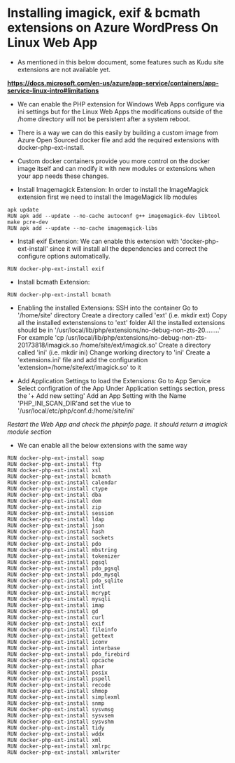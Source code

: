 Installing imagick, exif & bcmath extensions on Azure WordPress On Linux Web App
===

* As mentioned in this below document, some features such as Kudu site extensions are not available yet.

**https://docs.microsoft.com/en-us/azure/app-service/containers/app-service-linux-intro#limitations**

* We can enable the PHP extension for Windows Web Apps configure via ini settings but for the Linux Web Apps the modifications outside of the /home directory will not be persistent after a system reboot.

* There is a way we can do this easily by building a custom image from Azure Open Sourced docker file and add the required extensions with docker-php-ext-install.

* Custom docker containers provide you more control on the docker image itself and can modify it with new modules or extensions when your app needs these changes. 

* Install Imagemagick Extension:
In order to install the ImageMagick extension first we need to install the ImageMagick lib modules

```
apk update
RUN apk add --update --no-cache autoconf g++ imagemagick-dev libtool make pcre-dev
RUN apk add --update --no-cache imagemagick-libs
```
* Install exif Extension:
We can enable this extension with 'docker-php-ext-install' since it will install all the dependencies and correct the configure options automatically. 
```
RUN docker-php-ext-install exif
```
* Install bcmath Extension:
```
RUN docker-php-ext-install bcmath
```

* Enabling the installed Extensions:
SSH into the container
Go to '/home/site' directory
Create a directory called 'ext' (i.e. mkdir ext)
Copy all the installed extenstensions to 'ext' folder
All the installed extensions should be in '/usr/local/lib/php/extensions/no-debug-non-zts-20........'
For example 'cp /usr/local/lib/php/extensions/no-debug-non-zts-20173818/imagick.so /home/site/ext/imagick.so'
Create a directory called 'ini' (i.e. mkdir ini)
Change working directory to 'ini'
Create a 'extensions.ini' file and add the configuration 'extension=/home/site/ext/imagick.so' to it

* Add Application Settings to load the Extensions:
Go to App Service
Select configration of the App
Under Application settings section, press the '+ Add new setting'
Add an App Setting with the Name 'PHP_INI_SCAN_DIR'and set the vlue to '/usr/local/etc/php/conf.d:/home/site/ini'

*Restart the Web App and check the phpinfo page. It should return a imagick module section*

* We can enable all the below extensions with the same way

```
RUN docker-php-ext-install soap
RUN docker-php-ext-install ftp
RUN docker-php-ext-install xsl
RUN docker-php-ext-install bcmath
RUN docker-php-ext-install calendar
RUN docker-php-ext-install ctype
RUN docker-php-ext-install dba
RUN docker-php-ext-install dom
RUN docker-php-ext-install zip
RUN docker-php-ext-install session
RUN docker-php-ext-install ldap
RUN docker-php-ext-install json
RUN docker-php-ext-install hash
RUN docker-php-ext-install sockets
RUN docker-php-ext-install pdo
RUN docker-php-ext-install mbstring
RUN docker-php-ext-install tokenizer
RUN docker-php-ext-install pgsql
RUN docker-php-ext-install pdo_pgsql
RUN docker-php-ext-install pdo_mysql 
RUN docker-php-ext-install pdo_sqlite
RUN docker-php-ext-install intl
RUN docker-php-ext-install mcrypt
RUN docker-php-ext-install mysqli
RUN docker-php-ext-install imap
RUN docker-php-ext-install gd
RUN docker-php-ext-install curl
RUN docker-php-ext-install exif
RUN docker-php-ext-install fileinfo
RUN docker-php-ext-install gettext
RUN docker-php-ext-install iconv
RUN docker-php-ext-install interbase
RUN docker-php-ext-install pdo_firebird
RUN docker-php-ext-install opcache
RUN docker-php-ext-install phar
RUN docker-php-ext-install posix
RUN docker-php-ext-install pspell
RUN docker-php-ext-install recode
RUN docker-php-ext-install shmop
RUN docker-php-ext-install simplexml
RUN docker-php-ext-install snmp
RUN docker-php-ext-install sysvmsg
RUN docker-php-ext-install sysvsem
RUN docker-php-ext-install sysvshm
RUN docker-php-ext-install tidy
RUN docker-php-ext-install wddx
RUN docker-php-ext-install xml
RUN docker-php-ext-install xmlrpc
RUN docker-php-ext-install xmlwriter 
```